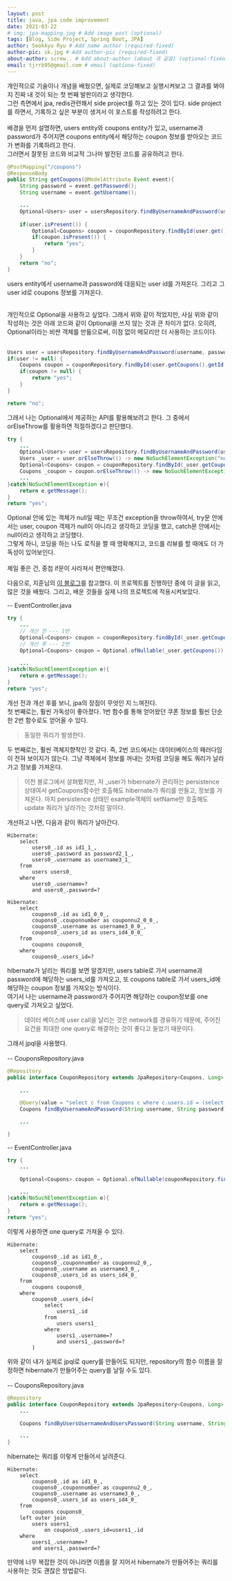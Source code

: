 ```yaml
---
layout: post
title: java, jpa code improvement
date: 2021-03-22
# img: jpa-mapping.jpg # Add image post (optional)
tags: [Blog, Side Project, Spring Boot, JPA]
author: Seokkyu Ryu # Add name author (required-fixed)
author-pic: sk.jpg # Add author-pic (required-fixed)
about-author: screw.. # Add about-author (about 과 같음) (optional-fixed)
email: tjrrb95@gmail.com # email (optiona-fixed)
---
```


개인적으로 기술이나 개념을 배웠으면, 실제로 코딩해보고 실행시켜보고 그 결과를 봐야지 진짜 내 것이 되는 첫 번째 발판이라고 생각한다.  
그런 측면에서 jpa, redis관련해서 side project를 하고 있는 것이 있다. side project를 하면서, 기록하고 싶은 부분이 생겨서 이 포스트를 작성하려고 한다.  
<br>
배경을 먼저 설명하면, users entity와 coupons entity가 있고, username과 password가 주어지면 coupons entity에서 해당하는 coupon 정보를 받아오는 코드가 변화를 기록하려고 한다.  
그러면서 잘못된 코드와 비교적 그나마 발전된 코드를 공유하려고 한다. 
<br>

```java
@PostMapping("/coupons")
@ResponseBody
public String getCoupons(@ModelAttribute Event event){
    String password = event.getPassword();
    String username = event.getUsername();

    ...
    Optional<Users> user = usersRepository.findByUsernameAndPassword(username, password);
    
    if(user.isPresent()) {
        Optional<Coupons> coupon = couponRepository.findById(user.get().getCoupons().getId());
        if(coupon.isPresent()) {
            return "yes";
        }
    }
    return "no";
}
```

users entity에서 username과 password에 대응되는 user id를 가져온다. 그리고 그 user id로 coupons 정보를 가져온다.  
<br>

개인적으로 Optional을 사용하고 싶었다. 그래서 위와 같이 적었지만, 사실 위와 같이 작성하는 것은 아래 코드와 같이 Optional을 쓰지 않는 것과 큰 차이가 없다. 오히려, Optional이라는 비싼 객체를 만듦으로써, 이점 없이 메모리만 더 사용하는 코드이다.  
<br>

```java
Users user = usersRepository.findByUsernameAndPassword(username, password);
if(user != null) {
    Coupons coupon = couponRepository.findById(user.getCoupons().getId());
    if(coupon != null) {
        return "yes";
    }
}

return "no";
```

그래서 나는 Optional에서 제공하는 API를 활용해보려고 한다. 그 중에서 orElseThrow를 활용하면 적절하겠다고 판단했다. 

```java
try {
    ...
    Optional<Users> user = usersRepository.findByUsernameAndPassword(username, password);
    Users _user = user.orElseThrow(() -> new NoSuchElementException("no"));
    Optional<Coupons> coupon = couponRepository.findById(_user.getCoupons().getId());
    Coupons _coupon = coupon.orElseThrow(() -> new NoSuchElementException("no"));
    ...
}catch(NoSuchElementException e){
    return e.getMessage();
}
return "yes";
```
Optional 안에 있는 객체가 null일 때는 무조건 exception을 throw하여서, try문 안에서는 user, coupon 객체가 null이 아니라고 생각하고 코딩을 했고, catch문 안에서는 null이라고 생각하고 코딩했다.  
그렇게 하니, 코딩을 하는 나도 로직을 짤 때 명확해지고, 코드를 리뷰를 할 때에도 더 가독성이 있어보인다.  
<br>
제일 좋은 건, 중첩 if문이 사라져서 편안해졌다.  

다음으로, 지훈님의 [이 블로그](https://liketech.codes/jpa-m+1-problem/)를 참고했다. 이 프로젝트를 진행하던 중에 이 글을 읽고, 많은 것을 배웠다. 그리고, 배운 것들을 실제 나의 프로젝트에 적용시켜보았다.  

-- EventController.java
```java
try {
    ...
    // 개선 전 --- 1번 
    Optional<Coupons> coupon = couponRepository.findById(_user.getCoupons().getId());
    // 개선 후 --- 2번
    Optional<Coupons> coupon = Optional.ofNullable(_user.getCoupons());

    ...
}catch(NoSuchElementException e){
    return e.getMessage();
}
return "yes";
```

개선 전과 개선 후를 보니, jpa의 장점이 무엇인 지 느껴진다.  
첫 번째로는, 훨씬 가독성이 좋아졌다. 1번 함수를 통해 얻어왔던 쿠폰 정보를 훨씬 단순한 2번 함수로도 얻어올 수 있다.
> 동일한 쿼리가 발생한다. 

두 번째로는, 훨씬 객체지향적인 것 같다. 즉, 2번 코드에서는 데이터베이스의 패러다임이 전혀 보이지가 않는다. 그냥 객체에서 정보를 꺼내는 것처럼 코딩을 해도 쿼리가 날라가고 정보를 가져온다.  
> 이전 블로그에서 살펴봤지만, 저 _user가 hibernate가 관리하는 persistence상태여서 getCoupons함수만 호출해도 hibernate가 쿼리를 만들고, 정보를 가져온다.
> 마치 persistence 상태인 example객체의 setName만 호출해도 update 쿼리가 날라가는 것처럼 말이다.  

개선하고 나면, 다음과 같이 쿼리가 날아간다. 
```
Hibernate: 
    select
        users0_.id as id1_1_,
        users0_.password as password2_1_,
        users0_.username as username3_1_ 
    from
        users users0_ 
    where
        users0_.username=? 
        and users0_.password=?

Hibernate: 
    select
        coupons0_.id as id1_0_0_,
        coupons0_.couponnumber as couponnu2_0_0_,
        coupons0_.username as username3_0_0_,
        coupons0_.users_id as users_id4_0_0_ 
    from
        coupons coupons0_ 
    where
        coupons0_.users_id=?
```

hibernate가 날리는 쿼리를 보면 알겠지만, users table로 가서 username과 password에 해당하는 users_id를 가져오고, 또 coupons table로 가서 users_id에 해당하는 coupon 정보를 가져오는 방식이다. 
<br>
여기서 나는 username과 password가 주어지면 해당하는 coupon정보를 one query로 가져오고 싶었다. 
> 데이터 베이스에 user call을 날리는 것은 network를 경유하기 때문에, 주어진 요건을 최대한 one query로 해결하는 것이 좋다고 들었기 때문이다. 

그래서 jpql을 사용했다.  
<br>
-- CouponsRepository.java
```java
@Repository
public interface CouponRepository extends JpaRepository<Coupons, Long> {
    
    ...

    @Query(value = "select c from Coupons c where c.users.id = (select u.id from Users u where u.username = :username and u.password = :password)")
    Coupons findByUsernameAndPassword(String username, String password);

    ...

}
```

-- EventController.java
```java
try {
    ...

    Optional<Coupons> coupon = Optional.ofNullable(couponRepository.findByUsernameAndPassword(username, password));

    ...
}catch(NoSuchElementException e){
    return e.getMessage();
}
return "yes";
```

이렇게 사용하면 one query로 가져올 수 있다.

```
Hibernate: 
    select
        coupons0_.id as id1_0_,
        coupons0_.couponnumber as couponnu2_0_,
        coupons0_.username as username3_0_,
        coupons0_.users_id as users_id4_0_ 
    from
        coupons coupons0_ 
    where
        coupons0_.users_id=(
            select
                users1_.id 
            from
                users users1_ 
            where
                users1_.username=? 
                and users1_.password=?
        )

```
위와 같이 내가 실제로 jpql로 query를 만들어도 되지만, repository의 함수 이름을 잘 정하면 hibernate가 만들어주는 query를 날릴 수도 있다.  
<br>
-- CouponsRepository.java
```java
@Repository
public interface CouponRepository extends JpaRepository<Coupons, Long> {
    ...

    Coupons findByUsersUsernameAndUsersPassword(String username, String password);

    ...
}
```
hibernate는 쿼리를 이렇게 만들어서 날려준다.  
```
Hibernate: 
    select
        coupons0_.id as id1_0_,
        coupons0_.couponnumber as couponnu2_0_,
        coupons0_.username as username3_0_,
        coupons0_.users_id as users_id4_0_ 
    from
        coupons coupons0_ 
    left outer join
        users users1_ 
            on coupons0_.users_id=users1_.id 
    where
        users1_.username=? 
        and users1_.password=?

```

만약에 너무 복잡한 것이 아니라면 이름을 잘 지어서 hibernate가 만들어주는 쿼리를 사용하는 것도 괜찮은 방법같다.

